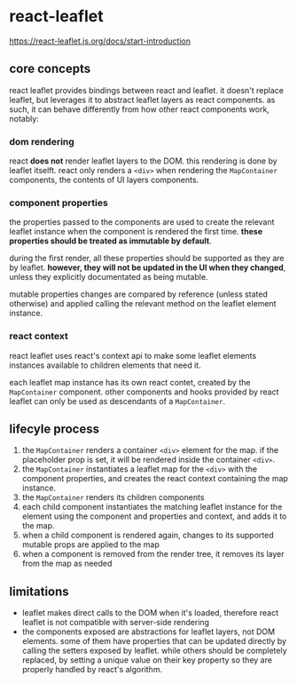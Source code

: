 # react-leaflet
https://react-leaflet.js.org/docs/start-introduction

## core concepts
react leaflet provides bindings between react and leaflet. it doesn't replace leaflet, but leverages it to abstract leaflet layers as react components. as such, it can behave differently from how other react components work, notably:

### dom rendering
react **does not** render leaflet layers to the DOM. this rendering is done by leaflet itselft. react only renders a `<div>` when rendering the `MapContainer` components, the contents of UI layers components.

### component properties
the properties passed to the components are used to create the relevant leaflet instance when the component is rendered the first time. **these properties should be treated as immutable by default**.

during the first render, all these properties should be supported as they are by leaflet. **however, they will not be updated in the UI when they changed**, unless they explicitly documentated as being mutable.

mutable properties changes are compared by reference (unless stated otherwise) and applied calling the relevant method on the leaflet element instance.

### react context
react leaflet uses react's context api to make some leaflet elements instances available to children elements that need it.

each leaflet map instance has its own react contet, created by the `MapContainer` component. other components and hooks provided by react leaflet can only be used as descendants of a `MapContainer`.

## lifecyle process
1. the `MapContainer` renders a container `<div>` element for the map. if the placeholder prop is set, it will be rendered inside the container `<div>`.
2. the `MapContainer` instantiates a leaflet map for the `<div>` with the component properties, and creates the react context containing the map instance.
3. the `MapContainer` renders its children components
4. each child component instantiates the matching leaflet instance for the element using the component and properties and context, and adds it to the map.
5. when a child component is rendered again, changes to its supported mutable props are applied to the map
6. when a component is removed from the render tree, it removes its layer from the map as needed

## limitations
- leaflet makes direct calls to the DOM when it's loaded, therefore react leaflet is not compatible with server-side rendering
- the components exposed are abstractions for leaflet layers, not DOM elements. some of them have properties that can be updated directly by calling the setters exposed by leaflet. while others should be completely replaced, by setting a unique value on their key property so they are properly handled by react's algorithm.
